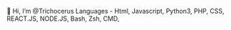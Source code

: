 👋 Hi, I’m @Trichocerus
Languages - Html, Javascript, Python3, PHP, CSS, REACT.JS, NODE.JS, Bash, Zsh, CMD, 

<!---
Trichocerus1/Trichocerus1 is a ✨ special ✨ repository because its `README.md` (this file) appears on your GitHub profile.
You can click the Preview link to take a look at your changes.
--->
